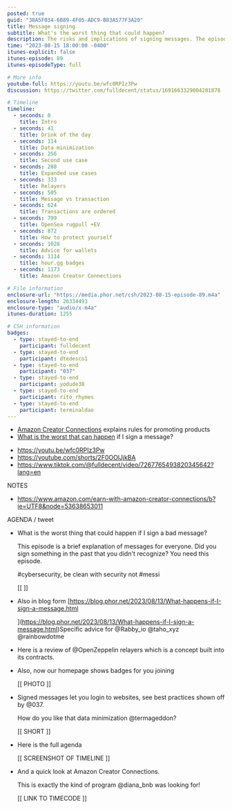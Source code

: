 ```yaml
---
posted: true
guid: "38A5F034-6B89-4F05-ADC9-B83A577F3A20"
title: Message signing
subtitle: What's the worst thing that could happen?
description: The risks and implications of signing messages. The episode aims to educate viewers on the importance of understanding what they sign online and the potential consequences of signing dubious content. Within the discussion, they touch on best practices for secure message signing, showcasing prime examples. Emphasis is given to data minimization practices and how certain programs, like Amazon Creator Connections, align with these principles. The episode also presents specific advice for various platforms and highlights the difference between messages and transactions, elucidating their sequential nature. Safety measures and wallet recommendations are provided to ensure cybersecurity.
time: "2023-08-15 18:00:00 -0400"
itunes-explicit: false
itunes-episode: 89
itunes-episodeType: full

# More info
youtube-full: https://youtu.be/wfc0RPIz3Pw
discussion: https://twitter.com/fulldecent/status/1691663329004281878

# Timeline
timeline:
  - seconds: 0
    title: Intro
  - seconds: 41
    title: Drink of the day
  - seconds: 114
    title: Data minimization
  - seconds: 256
    title: Second use case
  - seconds: 288
    title: Expanded use cases
  - seconds: 333
    title: Relayers
  - seconds: 505
    title: Message vs transaction
  - seconds: 624
    title: Transactions are ordered
  - seconds: 799
    title: OpenSea rugpull +EV
  - seconds: 872
    title: How to protect yourself
  - seconds: 1028
    title: Advice for wallets
  - seconds: 1114
    title: hour.gg badges
  - seconds: 1173
    title: Amazon Creator Connections

# File information
enclosure-url: "https://media.phor.net/csh/2023-08-15-episode-89.m4a"
enclosure-length: 26334493
enclosure-type: "audio/x-m4a"
itunes-duration: 1255

# CSH information
badges:
  - type: stayed-to-end
    participant: fulldecent
  - type: stayed-to-end
    participant: dtedesco1
  - type: stayed-to-end
    participant: "037"
  - type: stayed-to-end
    participant: yodude38
  - type: stayed-to-end
    participant: rito_rhymes
  - type: stayed-to-end
    participant: terminaldao
---
```


- [Amazon Creator Connections](https://www.amazon.com/earn-with-amazon-creator-connections/b?ie=UTF8&node=53638653011) explains rules for promoting products
- [What is the worst that can happen](https://blog.phor.net/2023/08/13/What-happens-if-I-sign-a-message.html) if I sign a message?

<!--end of quick notes-->

- https://youtu.be/wfc0RPIz3Pw
- https://youtube.com/shorts/2F0OOlJjkBA 
- https://www.tiktok.com/@fulldecent/video/7267765493820345642?lang=en 

NOTES

- https://www.amazon.com/earn-with-amazon-creator-connections/b?ie=UTF8&node=53638653011

AGENDA / tweet

- What is the worst thing that could happen if I sign a bad message?

  This episode is a brief explanation of messages for everyone. Did you sign something in the past that you didn't recognize? You need this episode.

  \#cybersecurity, be clean with security not #messi

  [[ ]]

- Also in blog form [https://blog.phor.net/2023/08/13/What-happens-if-I-sign-a-message.html

  ](https://blog.phor.net/2023/08/13/What-happens-if-I-sign-a-message.html)Specific advice for @Rabby_io @taho_xyz @rainbowdotme

- Here is a review of @OpenZeppelin relayers which is a concept built into its contracts.

- Also, now our homepage shows badges for you joining

  [[ PHOTO ]]

- Signed messages let you login to websites, see best practices shown off by @037.

  How do you like that data minimization @termageddon?

  [[ SHORT ]]

- Here is the full agenda

  [[ SCREENSHOT OF TIMELINE  ]]

- And a quick look at Amazon Creator Connections.

  This is exactly the kind of program @diana_bnb was looking for!

  [[ LINK TO TIMECODE ]]